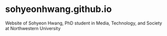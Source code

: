 # sohyeonhwang.github.io
Website of Sohyeon Hwang, PhD student in Media, Technology, and Society at Northwestern University
